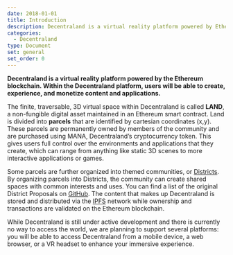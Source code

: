 ```yaml
---
date: 2018-01-01
title: Introduction
description: Decentraland is a virtual reality platform powered by Ethereum.
categories:
  - Decentraland
type: Document
set: general
set_order: 0
---
```


**Decentraland is a virtual reality platform powered by the Ethereum blockchain. Within the Decentraland platform, users will be able to create, experience, and monetize content and applications.**

The finite, traversable, 3D virtual space within Decentraland is called **LAND**, a non-fungible digital asset maintained in an Ethereum smart contract. Land is divided into **parcels** that are identified by cartesian coordinates (x,y). These parcels are permanently owned by members of the community and are purchased using MANA, Decentraland’s cryptocurrency token. This gives users full control over the environments and applications that they create, which can range from anything like static 3D scenes to more interactive applications or games.

Some parcels are further organized into themed communities, or [Districts](https://wiki.decentraland.org/index.php?title=About_Districts). By organizing parcels into Districts, the community can create shared spaces with common interests and uses. You can find a list of the original District Proposals on [GitHub](https://github.com/decentraland/districts). The content that makes up Decentraland is stored and distributed via the [IPFS](https://ipfs.io/) network while ownership and transactions are validated on the Ethereum blockchain.

While Decentraland is still under active development and there is currently no way to access the world, we are planning to support several platforms: you will be able to access Decentraland from a mobile device, a web browser, or a VR headset to enhance your immersive experience.
